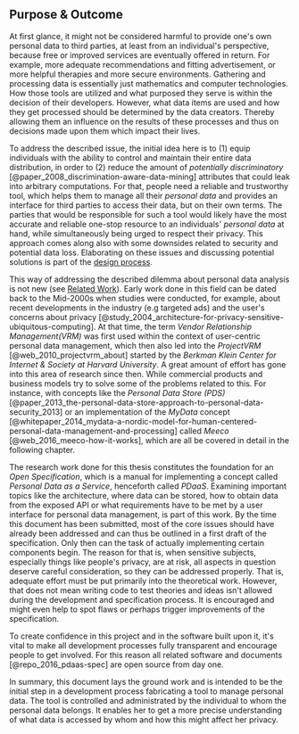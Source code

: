 ## Purpose & Outcome



At first glance, it might not be considered harmful to provide one's own personal data to third 
parties, at least from an individual's perspective, because free or improved services are 
eventually offered in return. For example, more adequate recommendations and fitting advertisement,
or more helpful therapies and more secure environments. 
Gathering and processing data is essentially just mathematics and computer technologies. How those 
tools are utilized and what purposed they serve is within the decision of their developers. 
However, what data items are used and how they get processed should be determined by the data 
creators. Thereby allowing them an  influence on the results of these processes and thus on 
decisions made upon them which impact their lives.

To address the described issue, the initial idea here is to (1) equip individuals with the ability 
to control and maintain their entire data distribution, in order to (2) reduce the amount of 
*potentially discriminatory* [@paper_2008_discrimination-aware-data-mining] attributes that could 
leak into arbitrary computations. For that, people need a reliable and trustworthy tool, which helps 
them to manage all their *personal data* and provides an interface for third parties to access their 
data, but on their own terms. The parties that would be responsible for such a tool would likely 
have the most accurate and reliable one-stop resource to an individuals' *personal data* at hand, 
while simultaneously being urged to respect their privacy. This approach comes along also with some 
downsides related to security and potential data loss. Elaborating on these issues and discussing 
potential solutions is part of the [design process](#design-discussion).

This way of addressing the described dilemma about personal data analysis is not new (see 
[Related Work](#related-work)). Early work done in this field can be dated back to the Mid-2000s 
when studies were conducted, for example, about recent developments in the industry (e.g targeted 
ads) and the user's concerns about privacy 
[@study_2004_architecture-for-privacy-sensitive-ubiquitous-computing]. At that time, the term 
*Vendor Relationship Management(VRM)* was first used within the context of user-centric personal 
data management, which then also led into the *ProjectVRM* [@web_2010_projectvrm_about] started by 
the *Berkman Klein Center for Internet & Society at Harvard University*. 
A great amount of effort has gone into this area of research since then. While commercial 
products and business models try to solve some of the problems related to this. For instance, 
with concepts like the *Personal Data Store (PDS)* 
[@paper_2013_the-personal-data-store-approach-to-personal-data-security_2013] or an implementation
of the *MyData* concept 
[@whitepaper_2014_mydata-a-nordic-model-for-human-centered-personal-data-management-and-processing] 
called *Meeco* [@web_2016_meeco-how-it-works], which are all be covered in detail in the 
following chapter.

The research work done for this thesis constitutes the foundation for an *Open Specification*, 
which is a manual for implementing a concept called *Personal Data as a Service*, henceforth called 
*PDaaS*. Examining important topics like the architecture, where data can 
be stored, how to obtain data from the exposed API or what requirements have to be met by a user 
interface for personal data management, is part of this work. By the time this document has been 
submitted, most of the core issues should have already been addressed and can thus be outlined in a 
first draft of the specification. 
Only then can the task of actually implementing certain components begin. The reason for that is, 
when sensitive subjects, especially things like people's privacy, are at risk, all aspects in 
question deserve careful consideration, so they can be addressed properly. That is, adequate effort 
must be put primarily into the theoretical work. However, that does not mean writing code to 
test theories and ideas isn't allowed during the development and specification process. It is 
encouraged and might even help to spot flaws or perhaps trigger improvements of the specification.

To create confidence in this project and in the software built upon it, 
it's vital to make all development processes fully transparent and encourage people to get involved.
For this reason all related software and documents [@repo_2016_pdaas-spec] are open source from day 
one.

In summary, this document lays the ground work and is intended to be the initial step in a 
development process fabricating a tool to manage personal data. The tool is controlled and 
administrated by the individual to whom the personal data belongs. It enables her to get a more 
precise understanding of what data is accessed by whom and how this might affect her privacy.

